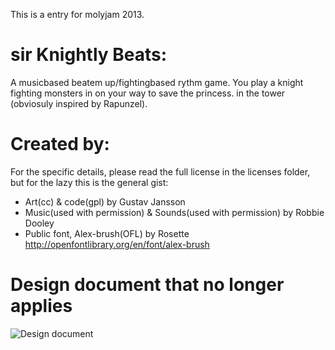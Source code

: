 This is a entry for molyjam 2013.

sir Knightly Beats:
====================

A musicbased beatem up/fightingbased rythm game. You play a knight fighting monsters in on your way to save the princess. in the tower (obviosuly inspired by Rapunzel).

Created by:
=============
For the specific details, please read the full license in the licenses folder, but for the lazy this is the general gist:
* Art(cc) & code(gpl) by Gustav Jansson
* Music(used with permission) & Sounds(used with permission) by Robbie Dooley
* Public font, Alex-brush(OFL) by Rosette http://openfontlibrary.org/en/font/alex-brush

Design document that no longer applies
================

![Design document](http://i.imgur.com/kulgnFP.jpg)
